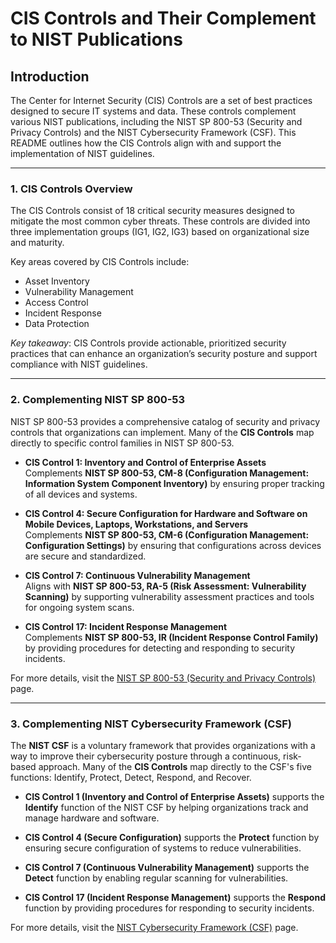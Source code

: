# CIS Controls and Their Complement to NIST Publications

## Introduction
The Center for Internet Security (CIS) Controls are a set of best practices designed to secure IT systems and data. These controls complement various NIST publications, including the NIST SP 800-53 (Security and Privacy Controls) and the NIST Cybersecurity Framework (CSF). This README outlines how the CIS Controls align with and support the implementation of NIST guidelines.

---

### 1. CIS Controls Overview
The CIS Controls consist of 18 critical security measures designed to mitigate the most common cyber threats. These controls are divided into three implementation groups (IG1, IG2, IG3) based on organizational size and maturity.

Key areas covered by CIS Controls include:
- Asset Inventory
- Vulnerability Management
- Access Control
- Incident Response
- Data Protection

*Key takeaway*: CIS Controls provide actionable, prioritized security practices that can enhance an organization’s security posture and support compliance with NIST guidelines.

---

### 2. Complementing NIST SP 800-53

NIST SP 800-53 provides a comprehensive catalog of security and privacy controls that organizations can implement. Many of the **CIS Controls** map directly to specific control families in NIST SP 800-53.

- **CIS Control 1: Inventory and Control of Enterprise Assets**  
  Complements **NIST SP 800-53, CM-8 (Configuration Management: Information System Component Inventory)** by ensuring proper tracking of all devices and systems.

- **CIS Control 4: Secure Configuration for Hardware and Software on Mobile Devices, Laptops, Workstations, and Servers**  
  Complements **NIST SP 800-53, CM-6 (Configuration Management: Configuration Settings)** by ensuring that configurations across devices are secure and standardized.

- **CIS Control 7: Continuous Vulnerability Management**  
  Aligns with **NIST SP 800-53, RA-5 (Risk Assessment: Vulnerability Scanning)** by supporting vulnerability assessment practices and tools for ongoing system scans.

- **CIS Control 17: Incident Response Management**  
  Complements **NIST SP 800-53, IR (Incident Response Control Family)** by providing procedures for detecting and responding to security incidents.

For more details, visit the [NIST SP 800-53 (Security and Privacy Controls)](https://csrc.nist.gov/pubs/sp/800/53/r5/upd1/final) page.

---

### 3. Complementing NIST Cybersecurity Framework (CSF)

The **NIST CSF** is a voluntary framework that provides organizations with a way to improve their cybersecurity posture through a continuous, risk-based approach. Many of the **CIS Controls** map directly to the CSF's five functions: Identify, Protect, Detect, Respond, and Recover.

- **CIS Control 1 (Inventory and Control of Enterprise Assets)** supports the **Identify** function of the NIST CSF by helping organizations track and manage hardware and software.
  
- **CIS Control 4 (Secure Configuration)** supports the **Protect** function by ensuring secure configuration of systems to reduce vulnerabilities.

- **CIS Control 7 (Continuous Vulnerability Management)** supports the **Detect** function by enabling regular scanning for vulnerabilities.

- **CIS Control 17 (Incident Response Management)** supports the **Respond** function by providing procedures for responding to security incidents.

For more details, visit the [NIST Cybersecurity Framework (CSF)](https://www.nist.gov/cyberframework) page.
